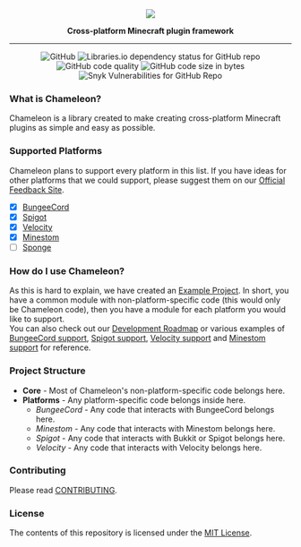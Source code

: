 <div align="center">
    <a href="#logo"><img src="https://i.hypera.dev/assets/chameleon@750x150.png" /></a>
    <p><strong>Cross-platform Minecraft plugin framework</strong></p>
</div>

-----------
<div align="center">
   <img alt="GitHub" src="https://img.shields.io/github/license/HyperaOfficial/Chameleon?color=%2317aaaa&style=for-the-badge"> <img alt="Libraries.io dependency status for GitHub repo" src="https://img.shields.io/librariesio/github/HyperaOfficial/Chameleon?color=%2317aaaa&&label=Dependencies&style=for-the-badge"><br/>
   <img alt="GitHub code quality" src="https://img.shields.io/codefactor/grade/github/HyperaOfficial/Chameleon/master?style=for-the-badge&color=%2317aaaa">
   <img alt="GitHub code size in bytes" src="https://img.shields.io/github/languages/code-size/HyperaOfficial/Chameleon?color=%2317aaaa&style=for-the-badge">
   <img alt="Snyk Vulnerabilities for GitHub Repo" src="https://img.shields.io/snyk/vulnerabilities/github/HyperaOfficial/Chameleon?color=%2317aaaa&style=for-the-badge">
</div>

### What is Chameleon?
Chameleon is a library created to make creating cross-platform Minecraft plugins as simple and easy as possible.


### Supported Platforms
Chameleon plans to support every platform in this list. If you have ideas for other platforms that we could support, please suggest them on our [Official Feedback Site][Feedback].
* [x] [BungeeCord]
* [x] [Spigot]
* [x] [Velocity]
* [x] [Minestom]
* [ ] [Sponge]

### How do I use Chameleon?
As this is hard to explain, we have created an [Example Project][Example]. In short, you have a common module with non-platform-specific code (this would only be Chameleon code), then you have a module for each platform you would like to support.  
You can also check out our [Development Roadmap][Roadmap] or various examples of [BungeeCord support][BungeeCord-project], [Spigot support][Spigot-project], [Velocity support][Velocity-project] and [Minestom support][Minestom-project] for reference.

### Project Structure
 * **Core** - Most of Chameleon's non-platform-specific code belongs here.
 * **Platforms** - Any platform-specific code belongs inside here.
   * *BungeeCord* - Any code that interacts with BungeeCord belongs here.
   * *Minestom* - Any code that interacts with Minestom belongs here.
   * *Spigot* - Any code that interacts with Bukkit or Spigot belongs here.
   * *Velocity* - Any code that interacts with Velocity belongs here.


### Contributing
Please read [CONTRIBUTING].

### License
The contents of this repository is licensed under the [MIT License](LICENSE).


[BungeeCord]: https://www.spigotmc.org/wiki/bungeecord/
[Spigot]: https://www.spigotmc.org/
[Velocity]: https://velocitypowered.com/
[Minestom]: https://www.minestom.net/
[Sponge]: https://www.spongepowered.org/
[Feedback]: https://feedback.hypera.dev/
[Example]: https://github.com/HyperaOfficial/ChameleonProject
[Roadmap]: DEVELOPMENT.md
[BungeeCord-project]: Platforms/BungeeCord/README.md
[Spigot-project]: Platforms/Spigot/README.md
[Velocity-project]: Platforms/Velocity/README.md
[Minestom-project]: Platforms/Minestom/README.md
[CONTRIBUTING]: CONTRIBUTING.md
